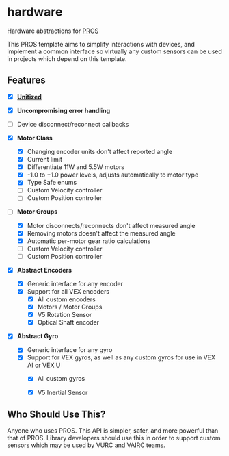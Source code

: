 # hardware

Hardware abstractions for [PROS](https://pros.cs.purdue.edu/)

This PROS template aims to simplify interactions with devices, and implement a common interface so virtually any custom sensors can be used in projects which depend on this template.

## Features

 - [X] **[Unitized](https://github.com/LemLib/units)**
 - [X] **Uncompromising error handling**
 - [ ] Device disconnect/reconnect callbacks

 - [X] **Motor Class**
    - [X] Changing encoder units don't affect reported angle
    - [X] Current limit
    - [X] Differentiate 11W and 5.5W motors
    - [X] -1.0 to +1.0 power levels, adjusts automatically to motor type
    - [X] Type Safe enums
    - [ ] Custom Velocity controller
    - [ ] Custom Position controller

 - [ ] **Motor Groups**
    - [X] Motor disconnects/reconnects don't affect measured angle
    - [X] Removing motors doesn't affect the measured angle
    - [X] Automatic per-motor gear ratio calculations
    - [ ] Custom Velocity controller
    - [ ] Custom Position controller

 - [X] **Abstract Encoders**
    - [X] Generic interface for any encoder
    - [X] Support for all VEX encoders
        - [X] All custom encoders
        - [X] Motors / Motor Groups
        - [X] V5 Rotation Sensor
        - [X] Optical Shaft encoder

 - [X] **Abstract Gyro**
    - [X] Generic interface for any gyro
    - [X] Support for VEX gyros, as well as any custom gyros for use in VEX AI or VEX U
        - [X] All custom gyros
        - [X] V5 Inertial Sensor


## Who Should Use This?

Anyone who uses PROS. This API is simpler, safer, and more powerful than that of PROS. Library developers should use this in order to support custom sensors which may be used by VURC and VAIRC teams.